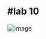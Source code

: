 #lab 10
---
![image](https://github.com/rjdesantis/design6/assets/123084804/acc74edb-c511-49c3-98df-73b3d8af0191)
